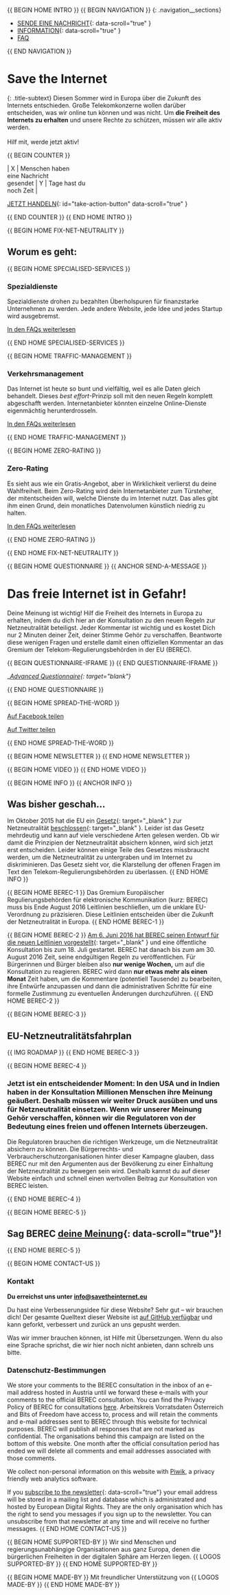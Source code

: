 {{ BEGIN HOME INTRO }}
{{ BEGIN NAVIGATION }}
{: .navigation__sections}
- [SENDE EINE NACHRICHT](#send-a-message){: data-scroll="true" }
- [INFORMATION](#info){: data-scroll="true" }
- [FAQ](faq)

{{ END NAVIGATION }}

# Save the Internet

{: .title-subtext}
Diesen Sommer wird in Europa über die Zukunft des Internets entschieden. Große Telekomkonzerne wollen darüber entscheiden, was wir online tun können und was nicht. Um __die Freiheit des Internets zu erhalten__ und unsere Rechte zu schützen, müssen wir alle aktiv werden. 
<br><br>
Hilf mit, werde jetzt aktiv!

{{ BEGIN COUNTER }}

| X | Menschen haben <br> eine Nachricht <br> gesendet | Y | Tage hast du <br> noch Zeit |

[JETZT HANDELN](#send-a-message){: id="take-action-button" data-scroll="true" }

{{ END COUNTER }}
{{ END HOME INTRO }}

{{ BEGIN HOME FIX-NET-NEUTRALITY }}

## Worum es geht:

{{ BEGIN HOME SPECIALISED-SERVICES }}

### Spezialdienste

Spezialdienste drohen zu bezahlten Überholspuren für finanzstarke Unternehmen zu werden. Jede andere Website, jede Idee und jedes Startup wird ausgebremst.

[In den FAQs weiterlesen](faq/#what-are-specialised-services)

{{ END HOME SPECIALISED-SERVICES }}

{{ BEGIN HOME TRAFFIC-MANAGEMENT }}

### Verkehrsmanagement

Das Internet ist heute so bunt und vielfältig, weil es alle Daten gleich behandelt. Dieses *best effort*-Prinzip soll mit den neuen Regeln komplett abgeschafft werden. Internetanbieter könnten einzelne Online-Dienste eigenmächtig herunterdrosseln.

[In den FAQs weiterlesen](faq/#what-is-traffic-management)

{{ END HOME TRAFFIC-MANAGEMENT }}

{{ BEGIN HOME ZERO-RATING }}

### Zero-Rating

Es sieht aus wie ein Gratis-Angebot, aber in Wirklichkeit verlierst du deine Wahlfreiheit. Beim Zero-Rating wird dein Internetanbieter zum Türsteher, der mitentscheiden will, welche Dienste du im Internet nutzt. Das alles gibt ihm einen Grund, dein monatliches Datenvolumen künstlich niedrig zu halten. 

[In den FAQs weiterlesen](faq/#what-is-zero-rating)

{{ END HOME ZERO-RATING }}

{{ END HOME FIX-NET-NEUTRALITY }}


{{ BEGIN HOME QUESTIONNAIRE }}
{{ ANCHOR SEND-A-MESSAGE }}

# Das freie Internet ist in Gefahr! 

Deine Meinung ist wichtig! Hilf die Freiheit des Internets in Europa zu erhalten, indem du dich hier an der Konsultation zu den neuen Regeln zur Netzneutralität beteiligst. Jeder Kommentar ist wichtig und es kostet Dich nur 2 Minuten deiner Zeit, deiner Stimme Gehör zu verschaffen. Beantworte diese wenigen Fragen und erstelle damit einen offiziellen Kommentar an das Gremium der Telekom-Regulierungsbehörden in der EU (BEREC).

{{ BEGIN QUESTIONNAIRE-IFRAME }}
{{ END QUESTIONNAIRE-IFRAME }}

__[Advanced Questionnaire](https://consultation.savetheinternet.eu/advanced/){: target="_blank"}__

{{ END HOME QUESTIONNAIRE }}

{{ BEGIN HOME SPREAD-THE-WORD }}

[Auf Facebook teilen](http://www.facebook.com/sharer/sharer.php?s=100&p%5Burl%5D=http://www.savetheinternet.eu/&p%5Bimages%5D%5B0%5D=http://www.savetheinternet.eu/img/thumbnail.png&p%5Btitle%5D=Hilf%20mit%2C%20das%20Internet%20zu%20retten&p%5Bsummary%5D=Deine%20Freiheiten%20online%20werden%20durch%20eine%20EU-Verordnung%20bedroht.%20Der%20Kampf%20f%C3%BCr%20ein%20offenes%20Internet%20beginnt%20jetzt%20in%20Br%C3%BCssel.)

[Auf Twitter teilen](https://twitter.com/intent/tweet?text=Hilf%20mit%2C%20das%20Internet%20zu%20retten.%20Fordere%20deine%20Regulierer%20auf%2C%20Netzneutralit%C3%A4t%20zu%20sch%C3%BCtzen.%0Ahttps%3A%2F%2Fwww.savetheinternet.eu%2Fde%20%23SaveTheInternet%20pls%20RT)

{{ END HOME SPREAD-THE-WORD }}

{{ BEGIN HOME NEWSLETTER }}
{{ END HOME NEWSLETTER }}

{{ BEGIN HOME VIDEO }}
{{ END HOME VIDEO }}

{{ BEGIN HOME INFO }}
{{ ANCHOR INFO }}
## Was bisher geschah…

Im Oktober 2015 hat die EU ein [Gesetz](http://eur-lex.europa.eu/legal-content/DE/TXT/?uri=CELEX:32015R2120){: target="_blank" } zur Netzneutralität [beschlossen](https://netzpolitik.org/2016/netzneutralitaet-wie-es-jetzt-weiter-geht/){: target="_blank" }. Leider ist das Gesetz mehrdeutig und kann auf viele verschiedene Arten gelesen werden. Ob wir damit die Prinzipien der Netzneutralität absichern können, wird sich jetzt erst entscheiden. Leider können einige Teile des Gesetzes missbraucht werden, um die Netzneutralität zu untergraben und im Internet zu diskriminieren. Das Gesetz sieht vor, die Klarstellung der offenen Fragen im Text den Telekom-Regulierungsbehörden zu überlassen.
{{ END HOME INFO }}


{{ BEGIN HOME BEREC-1 }}
Das Gremium Europäischer Regulierungsbehörden für elektronische Kommunikation (kurz: BEREC) muss bis Ende August 2016 Leitlinien beschließen, um die unklare EU-Verordnung zu präzisieren. Diese Leitlinien entscheiden über die Zukunft der Netzneutralität in Europa.
{{ END HOME BEREC-1 }}

{{ BEGIN HOME BEREC-2 }}
[Am 6. Juni 2016 hat BEREC seinen Entwurf für die neuen Leitlinien vorgestellt](https://netzpolitik.org/2016/eu-leitlinien-zur-netzneutralitaet-the-good-the-bad-and-the-ugly/){: target="_blank" } und eine öffentliche Konsultation bis zum 18. Juli gestartet. BEREC hat danach bis zum am 30. August 2016 Zeit, seine endgültigen Regeln zu veröffentlichen. Für Bürgerinnen und Bürger bleiben also __nur wenige Wochen,__ um auf die Konsultation zu reagieren. BEREC wird dann __nur etwas mehr als einen Monat__ Zeit haben, um die Kommentare (potentiell Tausende) zu bearbeiten, ihre Entwürfe anzupassen und dann die administrativen Schritte für eine formelle Zustimmung zu eventuellen Änderungen durchzuführen.
{{ END HOME BEREC-2 }}

{{ BEGIN HOME BEREC-3 }}
## EU-Netzneutralitätsfahrplan
{{ IMG ROADMAP }}
{{ END HOME BEREC-3 }}

{{ BEGIN HOME BEREC-4 }}
### __Jetzt ist ein entscheidender Moment__: In den USA und in Indien haben in der Konsultation Millionen Menschen ihre Meinung geäußert. Deshalb müssen wir weiter Druck ausüben und uns für Netzneutralität einsetzen. Wenn wir unserer Meinung Gehör verschaffen, können wir die Regulatoren von der Bedeutung eines freien und offenen Internets überzeugen.

Die Regulatoren brauchen die richtigen Werkzeuge, um die Netzneutralität absichern zu können. Die Bürgerrechts- und Verbraucherschutzorganisationen hinter dieser Kampagne glauben, dass BEREC nur mit den Argumenten aus der Bevölkerung zu einer Einhaltung der Netzneutralität zu bewegen sein wird. Deshalb kannst du auf dieser Website einfach und schnell einen wertvollen Beitrag zur Konsultation von BEREC leisten.

{{ END HOME BEREC-4 }}

{{ BEGIN HOME BEREC-5 }}
## Sag BEREC [deine Meinung](#send-a-message){: data-scroll="true"}!
{{ END HOME BEREC-5 }}

{{ BEGIN HOME CONTACT-US }}
### Kontakt

__Du erreichst uns unter [info@savetheinternet.eu](mailto:info@savetheinternet.eu)__

Du hast eine Verbesserungsidee für diese Website? Sehr gut – wir brauchen dich! Der gesamte Quelltext dieser Website ist [auf GitHub verfügbar](https://github.com/Netzfreiheit/STI-UI) und kann geforkt, verbessert und zurück an uns gepusht werden.

Was wir immer brauchen können, ist Hilfe mit Übersetzungen. Wenn du also eine Sprache sprichst, die wir hier noch nicht anbieten, dann schreib uns bitte.

### Datenschutz-Bestimmungen

We store your comments to the BEREC consultation in the inbox of an e-mail address hosted in Austria until we forward these e-mails with your comments to the official BEREC consultation. You can find the Privacy Policy of BEREC for consultations [here](http://berec.europa.eu/eng/document_register/subject_matter/berec_office/download/0/4615-privacy-statement-berec-office-policy-do_0.pdf). Arbeitskreis Vorratsdaten Österreich and Bits of Freedom have access to, process and will retain the comments and e-mail addresses sent to BEREC through this website for technical purposes. BEREC will publish all responses that are not marked as confidential. The organisations behind this campaign are listed on the bottom of this website. One month after the official consultation period has ended we will delete all comments and email addresses associated with those comments.

We collect non-personal information on this website with [Piwik](https://piwik.org/), a privacy friendly web analytics software.

If you [subscribe to the newsletter](#subscribe-to-newsletter){: data-scroll="true"} your email address will be stored in a mailing list and database which is administrated and hosted by European Digital Rights. They are the only organisation which has the right to send you messages if you sign up to the newsletter. You can unsubscribe from that newsletter at any time and will receive no further messages. 
{{ END HOME CONTACT-US }}

{{ BEGIN HOME SUPPORTED-BY }}
Wir sind Menschen und regierungsunabhängige Organisationen aus ganz Europa, denen die bürgerlichen Freiheiten in der digitalen Sphäre am Herzen liegen.
{{ LOGOS SUPPORTED-BY }}
{{ END HOME SUPPORTED-BY }}

{{ BEGIN HOME MADE-BY }}
Mit freundlicher Unterstützung von
{{ LOGOS MADE-BY }}
{{ END HOME MADE-BY }}
